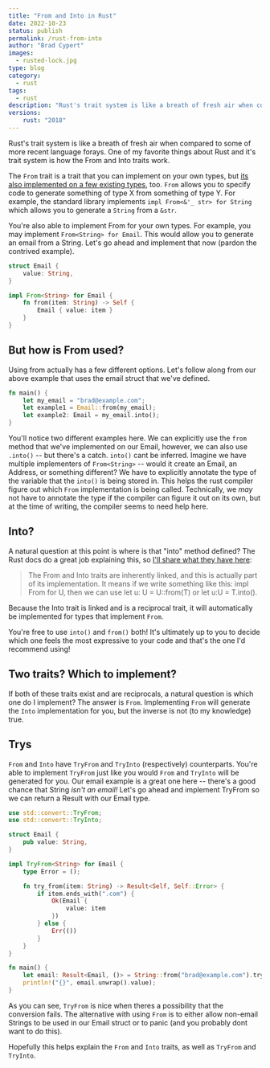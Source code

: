 ```yaml
---
title: "From and Into in Rust"
date: 2022-10-23
status: publish
permalink: /rust-from-into
author: "Brad Cypert"
images:
  - rusted-lock.jpg
type: blog
category:
  - rust
tags:
  - rust
description: "Rust's trait system is like a breath of fresh air when compared to some of more recent language forays. One of my favorite things about Rust and it's trait system is how the From and Into traits work."
versions:
    rust: "2018"
---
```


Rust's trait system is like a breath of fresh air when compared to some of more recent language forays. One of my favorite things about Rust and it's trait system is how the From and Into traits work.

The `From` trait is a trait that you can implement on your own types, but [its also implemented on a few existing types](https://doc.rust-lang.org/stable/std/convert/trait.From.html#implementors), too. `From` allows you to specify code to generate something of type X from something of type Y. For example, the standard library implements `impl From<&'_ str> for String` which allows you to generate a `String` from a `&str`.

You're also able to implement From for your own types. For example, you may implement `From<String> for Email`. This would allow you to generate an email from a String.  Let's go ahead and implement that now (pardon the contrived example).

```rust
struct Email {
    value: String,
}

impl From<String> for Email {
    fn from(item: String) -> Self {
        Email { value: item }
    }
}
```

## But how is From used?

Using from actually has a few different options. Let's follow along from our above example that uses the email struct that we've defined.

```rust
fn main() {
    let my_email = "brad@example.com";
    let example1 = Email::from(my_email);
    let example2: Email = my_email.into();
}
```

You'll notice two different examples here. We can explicitly use the `from` method that we've implemented on our Email, however, we can also use `.into()` -- but there's a catch. `into()` cant be inferred. Imagine we have multiple implementers of `From<String>` -- would it create an Email, an Address, or something different? We have to explicitly annotate the type of the variable that the `into()` is being stored in. This helps the rust compiler figure out which `From` implementation is being called. Technically, we _may_ not have to annotate the type if the compiler can figure it out on its own, but at the time of writing, the compiler seems to need help here.

## Into?

A natural question at this point is where is that "into" method defined? The Rust docs do a great job explaining this, so [I'll share what they have here](https://practice.rs/type-conversions/from-into.html):

> The From and Into traits are inherently linked, and this is actually part of its implementation. It means if we write something like this: impl From<T> for U, then we can use let u: U = U::from(T) or let u:U = T.into().

Because the Into trait is linked and is a reciprocal trait, it will automatically be implemented for types that implement `From`.

You're free to use `into()` and `from()` both! It's ultimately up to you to decide which one feels the most expressive to your code and that's the one I'd recommend using!

## Two traits? Which to implement?

If both of these traits exist and are reciprocals, a natural question is which one do I implement? The answer is `From`. Implementing `From` will generate the `Into` implementation for you, but the inverse is not (to my knowledge) true.

## Trys

`From` and `Into` have `TryFrom` and `TryInto` (respectively) counterparts. You're able to implement `TryFrom` just like you would `From` and `TryInto` will be generated for you. Our email example is a great one here -- there's a good chance that String _isn't an email!_ Let's go ahead and implement TryFrom so we can return a Result with our Email type.

```rust
use std::convert::TryFrom;
use std::convert::TryInto;

struct Email {
    pub value: String,
}

impl TryFrom<String> for Email {
    type Error = ();

    fn try_from(item: String) -> Result<Self, Self::Error> {
        if item.ends_with(".com") {
            Ok(Email {
                value: item
            })
        } else {
            Err(())
        }
    }
}

fn main() {
    let email: Result<Email, ()> = String::from("brad@example.com").try_into();
    println!("{}", email.unwrap().value);
}
```

As you can see, `TryFrom` is nice when theres a possibility that the conversion fails. The alternative with using `From` is to either allow non-email Strings to be used in our Email struct or to panic (and you probably dont want to do this).

Hopefully this helps explain the `From` and `Into` traits, as well as `TryFrom` and `TryInto`.